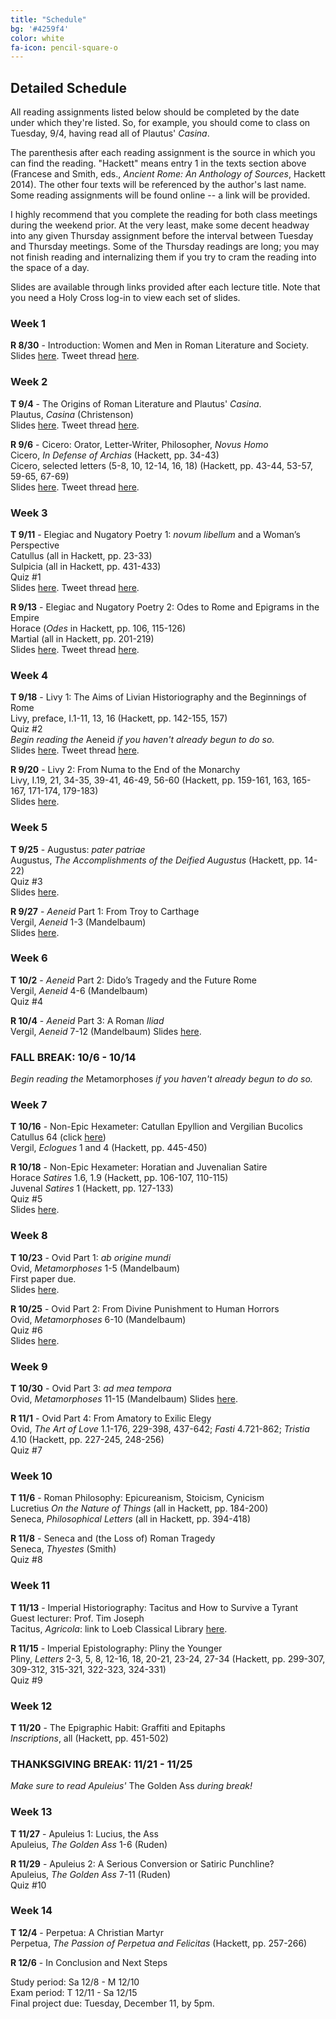 ```yaml
---
title: "Schedule"
bg: '#4259f4'
color: white
fa-icon: pencil-square-o
---
```


## Detailed Schedule
All reading assignments listed below should be completed by the date under which they're listed. So, for example, you should come to class on Tuesday, 9/4, having read all of Plautus' *Casina*.

The parenthesis after each reading assignment is the source in which you can find the reading. "Hackett" means entry 1 in the texts section above (Francese and Smith, eds., *Ancient Rome: An Anthology of Sources*, Hackett 2014). The other four texts will be referenced by the author's last name. Some reading assignments will be found online -- a link will be provided.

I highly recommend that you complete the reading for both class meetings during the weekend prior. At the very least, make some decent headway into any given Thursday assignment before the interval between Tuesday and Thursday meetings. Some of the Thursday readings are long; you may not finish reading and internalizing them if you try to cram the reading into the space of a day.

Slides are available through links provided after each lecture title. Note that you need a Holy Cross log-in to view each set of slides.

### Week 1
**R 8/30** - Introduction: Women and Men in Roman Literature and Society.  
Slides [here](https://docs.google.com/presentation/d/1-iLRptN0jNN3JL_-Ou8oXbmyIZwU2kuuLANFDeoc_cY/edit?usp=sharing). Tweet thread [here](https://twitter.com/DLibatique10/status/1035205147213942786).   

### Week 2
**T 9/4** - The Origins of Roman Literature and Plautus' *Casina*.  
Plautus, *Casina* (Christenson)  
Slides [here](https://docs.google.com/presentation/d/1FDY4w7BfWSMeejVnFU1Z3Ge9YTWJkWRz5w8_1Gp4QQc/edit?usp=sharing). Tweet thread [here](https://twitter.com/DLibatique10/status/1037757237379379200).  

**R 9/6** - Cicero: Orator, Letter-Writer, Philosopher, *Novus Homo*  
Cicero, *In Defense of Archias* (Hackett, pp. 34-43)  
Cicero, selected letters (5-8, 10, 12-14, 16, 18) (Hackett, pp. 43-44, 53-57, 59-65, 67-69)  
Slides [here](https://docs.google.com/presentation/d/1NnkMCj9U95iJ33UJ46NzPajdvW94Bzv7jXrJmIhQYTc/edit?usp=sharing). Tweet thread [here](https://twitter.com/DLibatique10/status/1039893879221374976).  

### Week 3
**T 9/11** - Elegiac and Nugatory Poetry 1: *novum libellum* and a Woman’s Perspective  
Catullus (all in Hackett, pp. 23-33)  
Sulpicia (all in Hackett, pp. 431-433)  
Quiz #1  
Slides [here](https://docs.google.com/presentation/d/11cGcP1EEXbbDP7vjfjr0H_LJk07dxpmQz39-x3Ka81I/edit?usp=sharing). Tweet thread [here]().  

**R 9/13** - Elegiac and Nugatory Poetry 2: Odes to Rome and Epigrams in the Empire  
Horace (*Odes* in Hackett, pp. 106, 115-126)  
Martial (all in Hackett, pp. 201-219)  
Slides [here](https://docs.google.com/presentation/d/1X9dg-QG6vFZLpJdP7WLCqNcZIBGob-OcQK9inBtVrCI/edit?usp=sharing). Tweet thread [here]().  

### Week 4
**T 9/18** - Livy 1: The Aims of Livian Historiography and the Beginnings of Rome  
Livy, preface, I.1-11, 13, 16 (Hackett, pp. 142-155, 157)  
Quiz #2  
*Begin reading the* Aeneid *if you haven't already begun to do so.*  
Slides [here](https://docs.google.com/presentation/d/1WwVsCkeTw5QoBkja_WyXcTF7KyTuGywtTcEEWvaJY70/edit?usp=sharing). Tweet thread [here]().  

**R 9/20** - Livy 2: From Numa to the End of the Monarchy  
Livy, I.19, 21, 34-35, 39-41, 46-49, 56-60 (Hackett, pp. 159-161, 163, 165-167, 171-174, 179-183)  
Slides [here](https://docs.google.com/presentation/d/1yXtWXT5DhWEGFKOTaKxdUkofbpITB8osN1ZX90uaFxQ/edit?usp=sharing).  

### Week 5
**T 9/25** - Augustus: *pater patriae*  
Augustus, *The Accomplishments of the Deified Augustus* (Hackett, pp. 14-22)  
Quiz #3  
Slides [here](https://docs.google.com/presentation/d/1_UL4j8X_VH3JYu7HWFC1NczPATFrcwlghYRUfbR37W8/edit?usp=sharing).  

**R 9/27** - *Aeneid* Part 1: From Troy to Carthage  
Vergil, *Aeneid* 1-3 (Mandelbaum)  
Slides [here](https://docs.google.com/presentation/d/1loMAnZ9lrR-aamgcQb_s23gV9Xm4jwlY0lQafEKXKXY/edit?usp=sharing).

### Week 6
**T 10/2** - *Aeneid* Part 2: Dido’s Tragedy and the Future Rome  
Vergil, *Aeneid* 4-6 (Mandelbaum)  
Quiz #4  

**R 10/4** - *Aeneid* Part 3: A Roman *Iliad*  
Vergil, *Aeneid* 7-12 (Mandelbaum)
Slides [here](https://docs.google.com/presentation/d/1HAArgo2uO3vSXGjTdyzhEU1WGdTmAsMofoFpv6ZEZU4/edit?usp=sharing).  

### FALL BREAK: 10/6 - 10/14
*Begin reading the* Metamorphoses *if you haven't already begun to do so.*

### Week 7
**T 10/16** - Non-Epic Hexameter: Catullan Epyllion and Vergilian Bucolics  
Catullus 64 (click [here](https://www.poetryintranslation.com/PITBR/Latin/Catullus.php#anchor_Toc531846789))  
Vergil, *Eclogues* 1 and 4 (Hackett, pp. 445-450)  

**R 10/18** - Non-Epic Hexameter: Horatian and Juvenalian Satire  
Horace *Satires* 1.6, 1.9 (Hackett, pp. 106-107, 110-115)  
Juvenal *Satires* 1 (Hackett, pp. 127-133)  
Quiz #5  
Slides [here](https://docs.google.com/presentation/d/1n1KLdkrJrOiHOBFWm5kXZoCAPG_jHeHwh-TSofgJX20/edit?usp=sharing).  

### Week 8
**T 10/23** - Ovid Part 1: *ab origine mundi*  
Ovid, *Metamorphoses* 1-5 (Mandelbaum)  
First paper due.  
Slides [here](https://docs.google.com/presentation/d/1NTAMlH77NrfVYbCucH-WlQzUHA6vcdrgf57CAbWBIc4/edit?usp=sharing).  

**R 10/25** - Ovid Part 2: From Divine Punishment to Human Horrors  
Ovid, *Metamorphoses* 6-10 (Mandelbaum)  
Quiz #6  
Slides [here](https://docs.google.com/presentation/d/1KxOFaTsQmEmdHwJ4xttbN3iqRQz3yalplhDb4vkJL5c/edit?usp=sharing).  

### Week 9
**T 10/30** - Ovid Part 3: *ad mea tempora*  
Ovid, *Metamorphoses* 11-15 (Mandelbaum)
Slides [here](https://docs.google.com/presentation/d/1eu0AyIM15qawAX7_ymTj6PCtwSSqLh6WkiEBw2w8XYs/edit?usp=sharing).

**R 11/1** - Ovid Part 4: From Amatory to Exilic Elegy  
Ovid, *The Art of Love* 1.1-176, 229-398, 437-642; *Fasti* 4.721-862; *Tristia* 4.10 (Hackett, pp. 227-245, 248-256)  
Quiz #7  

### Week 10
**T 11/6** -  Roman Philosophy: Epicureanism, Stoicism, Cynicism  
Lucretius *On the Nature of Things* (all in Hackett, pp. 184-200)  
Seneca, *Philosophical Letters* (all in Hackett, pp. 394-418)

**R 11/8** - Seneca and (the Loss of) Roman Tragedy  
Seneca, *Thyestes* (Smith)  
Quiz #8  

### Week 11
**T 11/13** - Imperial Historiography: Tacitus and How to Survive a Tyrant  
Guest lecturer: Prof. Tim Joseph  
Tacitus, *Agricola*: link to Loeb Classical Library [here](https://www-loebclassics-com.ezproxy.holycross.edu/view/tacitus-agricola/1914/pb_LCL035.27.xml?rskey=YfTA94&result=1).

**R 11/15** - Imperial Epistolography: Pliny the Younger  
Pliny, *Letters* 2-3, 5, 8, 12-16, 18, 20-21, 23-24, 27-34 (Hackett, pp. 299-307, 309-312, 315-321, 322-323, 324-331)  
Quiz #9  

### Week 12
**T 11/20** - The Epigraphic Habit: Graffiti and Epitaphs  
*Inscriptions*, all (Hackett, pp. 451-502)  

### THANKSGIVING BREAK: 11/21 - 11/25
*Make sure to read Apuleius'* The Golden Ass *during break!*

### Week 13
**T 11/27** - Apuleius 1: Lucius, the Ass  
Apuleius, *The Golden Ass* 1-6 (Ruden)  

**R 11/29** - Apuleius 2: A Serious Conversion or Satiric Punchline?  
Apuleius, *The Golden Ass* 7-11 (Ruden)  
Quiz #10  

### Week 14
**T 12/4** - Perpetua: A Christian Martyr  
Perpetua, *The Passion of Perpetua and Felicitas* (Hackett, pp. 257-266)  

**R 12/6** - In Conclusion and Next Steps

Study period: Sa 12/8 - M 12/10  
Exam period: T 12/11 - Sa 12/15  
Final project due: Tuesday, December 11, by 5pm.
